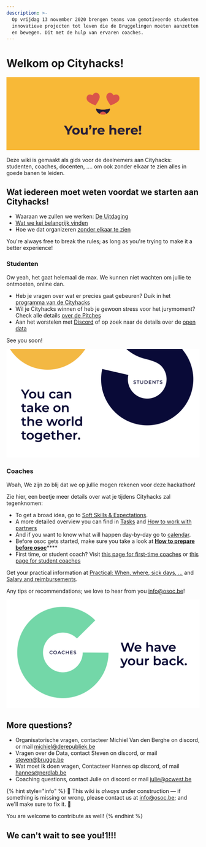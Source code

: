 ```yaml
---
description: >-
  Op vrijdag 13 november 2020 brengen teams van gemotiveerde studenten
  innovatieve projecten tot leven die de Bruggelingen moeten aanzetten tot sport
  en bewegen. Dit met de hulp van ervaren coaches.
---
```


# Welkom op Cityhacks!

![En daar zijn we super blij om!](.gitbook/assets/screenshot-2020-06-18-at-14.41.43%20%281%29.png)



Deze wiki is gemaakt als gids voor de deelnemers aan Cityhacks: studenten, coaches, docenten, .... om ook zonder elkaar te zien alles in goede banen te leiden.

## Wat iedereen moet weten voordat we starten aan Cityhacks!

* Waaraan we zullen we werken: [De Uitdaging](projects.md)
* [Wat we kei belangrijk vinden](way-of-work.md)
* Hoe we dat organizeren [zonder elkaar te zien](working-together-in-a-remote-setting.md)

You're always free to break the rules; as long as you're trying to make it a better experience!

### Studenten

Ow yeah, het gaat helemaal de max. We kunnen niet wachten om jullie te ontmoeten, online dan.

* Heb je vragen over wat er precies gaat gebeuren? Duik in het [programma van de Cityhacks](programma/programma-remote-edition/)
* Wil je Cityhacks winnen of heb je gewoon stress voor het jurymoment? Check alle details [over de Pitches](programma/24.10-pitches/)
* Aan het worstelen met [Discord](tools/discord/) of op zoek naar de details over de [open data](tools/the-open-data.md)

See you soon!

![](.gitbook/assets/screenshot-2020-07-01-at-00.07.27.png)

### Coaches

Woah, We zijn zo blij dat we op jullie mogen rekenen voor deze hackathon!

Zie hier, een beetje meer details over wat je tijdens Cityhacks zal tegenknomen:

* To get a broad idea, go to [Soft Skills & Expectations](coaching/the-coaching-job/soft-skills-and-expectations.md).
* A more detailed overview you can find in [Tasks](coaching/the-coaching-job/tasks.md) and [How to work with partners](partners-1.md)
* And if you want to know what will happen day-by-day go to [calendar](programma/programma-remote-edition/).
* Before osoc gets started, make sure you take a look at [**How to prepare before osoc**](coaching/the-coaching-job/battle-prep.md)\*\*\*\*
* First time, or student coach? Visit [this page for first-time coaches](coaching/the-coaching-job/first-time-coaches.md) or [this page for student coaches]()

Get your practical information at [Practical: When, where, sick days, ...](coaching/attend/) and [Salary and reimbursements]().

Any tips or recommendations; we love to hear from you [info@osoc.be](mailto:info@osoc.be)!

![](.gitbook/assets/screenshot-2020-07-01-at-00.07.34.png)

## More questions?

* Organisatorische vragen, contacteer Michiel Van den Berghe on discord, or mail michiel@derepubliek.be
* Vragen over de Data, contact Steven on discord, or mail [s](mailto:michiel@openknowledge.be)teven@brugge.be
* Wat moet ik doen vragen, Contacteer Hannes op discord, of mail hannes@nerdlab.be 
* Coaching questions, contact Julie on discord or mail julie@ocwest.be

{% hint style="info" %}
🚧 This wiki is _always_ under construction — if something is missing or wrong, please contact us at info@osoc.be; and we'll make sure to fix it. 🚧

You are welcome to contribute as well!
{% endhint %}

## We can't wait to see you!1!!!

